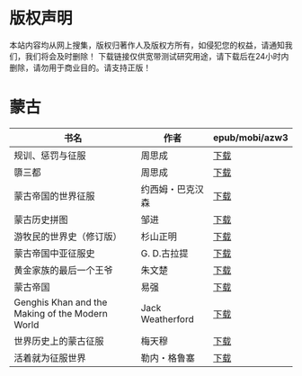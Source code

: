 # 版权声明

本站内容均从网上搜集，版权归著作人及版权方所有，如侵犯您的权益，请通知我们，我们将会及时删除！ 下载链接仅供宽带测试研究用途，请下载后在24小时内删除，请勿用于商业目的。请支持正版！

# 蒙古

| 书名 | 作者 | epub/mobi/azw3 |
| --- | --- | --- |
| 规训、惩罚与征服 | 周思成 | [下载](https://url89.ctfile.com/f/31084289-1375503931-6e6be2?p=8866) |
| 隳三都 | 周思成 | [下载](https://url89.ctfile.com/f/31084289-1375507117-ec7ad5?p=8866) |
| 蒙古帝国的世界征服 | 约西姆・巴克汉森 | [下载](https://url89.ctfile.com/f/31084289-1375512010-b9109b?p=8866) |
| 蒙古历史拼图 | 邹进 | [下载](https://url89.ctfile.com/f/31084289-1356984655-a06873?p=8866) |
| 游牧民的世界史（修订版） | 杉山正明 | [下载](https://url89.ctfile.com/f/31084289-1356982516-cdf7bc?p=8866) |
| 蒙古帝国中亚征服史 | G. D.古拉提 | [下载](https://url89.ctfile.com/f/31084289-1357053502-bdd0ab?p=8866) |
| 黄金家族的最后一个王爷 | 朱文楚 | [下载](https://url89.ctfile.com/f/31084289-1357048684-db805b?p=8866) |
| 蒙古帝国 | 易强 | [下载](https://url89.ctfile.com/f/31084289-1357035415-04db3d?p=8866) |
| Genghis Khan and the Making of the Modern World | Jack Weatherford | [下载](https://url89.ctfile.com/f/31084289-1357022176-fe3719?p=8866) |
| 世界历史上的蒙古征服 | 梅天穆 | [下载](https://url89.ctfile.com/f/31084289-1357020139-2566c0?p=8866) |
| 活着就为征服世界 | 勒内・格鲁塞 | [下载](https://url89.ctfile.com/f/31084289-1357005283-b48167?p=8866) |
